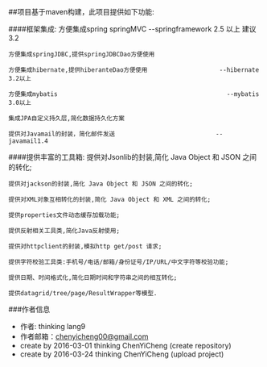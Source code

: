 ##项目基于maven构建，此项目提供如下功能:

####框架集成:
	方便集成spring springMVC                                      --springframework 2.5 以上 建议3.2
	                                                              
	方便集成springJDBC,提供springJDBCDao方便使用
	 
	方便集成hibernate,提供hiberanteDao方便使用                    --hibernate 3.2以上
	
	方便集成mybatis                                               --mybatis 3.0以上    
	  
	集成JPA自定义持久层,简化数据持久化方案                           
	
	提供对Javamail的封装，简化邮件发送                            --javamail1.4

####提供丰富的工具箱:
	提供对Jsonlib的封装,简化 Java Object 和 JSON 之间的转化;
	
	提供对jackson的封装,简化 Java Object 和 JSON 之间的转化;
	
	提供对XML对象互相转化的封装,简化 Java Object 和 XML 之间的转化;
	
	提供properties文件动态缓存加载功能;
	
	提供反射相关工具类,简化Java反射使用;
	
	提供对httpclient的封装,模拟http get/post 请求;
	
	提供字符校验工具类:手机号/电话/邮箱/身份证号/IP/URL/中文字符等校验功能;
	
	提供日期、时间格式化,简化日期时间和字符串之间的相互转化;
	
	提供datagrid/tree/page/ResultWrapper等模型.

###作者信息

- 作者:     thinking lang9
- 作者邮箱：chenyicheng00@gmail.com
- create by 2016-03-01 thinking ChenYiCheng (create repository)
- create by 2016-03-24 thinking ChenYiCheng (upload project)

